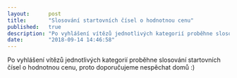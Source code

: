 ```yaml
---
layout:      post
title:       "Slosování startovních čísel o hodnotnou cenu"
published:   true
description: "Po vyhlášení vítězů jednotlivých kategorií proběhne slosování startovních čísel o hodnotnou cenu, proto doporučujeme nespěchat domů :)"
date:        "2018-09-14 14:46:58"
---
```


<p>Po vyhlášení vítězů jednotlivých kategorií proběhne slosování startovních čísel o hodnotnou cenu, proto doporučujeme nespěchat domů :)</p>
